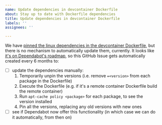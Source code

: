 ```yaml
---
name: Update dependencies in devcontainer Dockerfile
about: Stay up to date with Dockerfile dependencies
title: Update dependencies in devcontainer Dockerfile
labels: ''
assignees: ''

---
```



We have [pinned the linux dependencies in the devcontainer Dockerfile](https://github.com/agilepathway/hoverfly-github-action/pull/112/files), but there is no mechanism to automatically update them, currently. It looks like [it's on Dependabot's roadmap](https://github.com/dependabot/dependabot-core/issues/2129#issuecomment-511552345), so this GitHub Issue gets automatically created every 6 months to:

- [ ] update the dependencies manually:
    1. Temporarily unpin the versions (i.e. remove `=<version>` from each package in the Dockerfile)
    2. Execute the Dockerfile (e.g. if it's a remote container Dockerfile build the remote container)
    3. Run `apt-cache policy <package>` for each package, to see the version installed
    4. Pin all the versions, replacing any old versions with new ones
- [ ] see if Dependabot now offer this functionality (in which case we can do it automatically, from then on)

